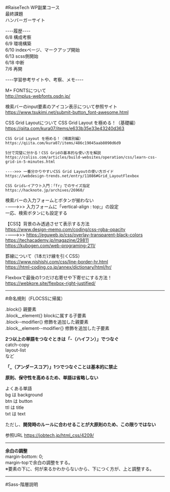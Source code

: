 #RaiseTech WP副業コース  
最終課題  
ハンバーガーサイト  

----履歴----  
6/8     構成考察  
6/9     環境構築  
6/10    indexページ、マークアップ開始  
6/13    scss側開始  
6/18    中断  
7/6     再開  





----学習参考サイトや、考察、メモ----  

M+ FONTSについて  
http://mplus-webfonts.osdn.jp/  

検索バーのinput要素のアイコン表示について参照サイト  
https://www.tsukimi.net/submit-button_font-awesome.html  

CSS Grid Layoutについて
    CSS Grid Layout を極める！（基礎編）
    https://qiita.com/kura07/items/e633b35e33e43240d363  

    CSS Grid Layout を極める！（場面別編）  
    https://qiita.com/kura07/items/486c19045aab8090d6d9  

    5分で完璧に分かる！CSS Gridの基本的な使い方を解説  
    https://coliss.com/articles/build-websites/operation/css/learn-css-grid-in-5-minutes.html  

    ---->>> 一番分かりやすいCSS Grid Layoutの使い方ガイド  
    https://webdesign-trends.net/entry/11086#Grid_LayoutFlexbox  

    CSS Gridレイアウト入門：「fr」でのサイズ指定  
    https://hacknote.jp/archives/26960/  



検索バーの入力フォームとボタンが揃わない  
---->>>     入力フォームに「vertical-align : top;」の設定  
            一応、検索ボタンにも設定する  

【CSS】背景のみ透過させて表示する方法  
https://www.design-memo.com/coding/css-rgba-opacity  
---->>> https://eguweb.jp/css/overlay-transparent-black-colors  
https://techacademy.jp/magazine/29811  
https://kubogen.com/web-programing-211/  


罫線について（1本だけ線を引くCSS）  
https://www.nishishi.com/css/line-border-hr.html  
https://html-coding.co.jp/annex/dictionary/html/hr/  

Flexboxで最後の1つだけ右寄せや下寄せにする方法！  
https://webkore.site/flexbox-right-justified/  

***




#命名規則（FLOCSSに帰属）

.block{}                    親要素  
.block__element{}           blockに属する子要素  
.block--modifier{}          修飾を追加した親要素  
.block__element--modifier{} 修飾を追加した子要素  

**2つ以上の単語をつなぐときは「-（ハイフン）」でつなぐ**  
catch-copy  
layout-list  
など  

**「_（アンダースコア）」1つでつなぐことは基本的に禁止**

**原則、保守性を高めるため、単語は省略しない**

よくある単語  
    bg  は  background  
    btn は  button  
    ttl は  title  
    txt は  text  

ただし、**開発時のルールに合わせることが大原則のため、この限りではない**


参照URL https://jobtech.jp/html_css/4209/
***


**余白の調整**  
margin-bottom: 0;  
margin-topで余白の調整をする。  
※要素の下に、何が来るかわからないから、下につく方が、上と調整する。  
***




#Sass-階層説明